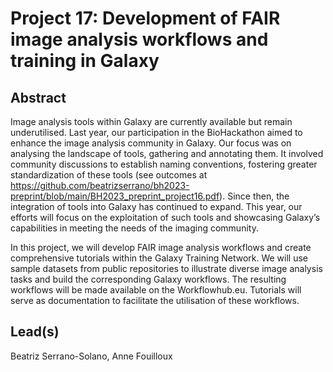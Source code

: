 # Project 17: Development of FAIR image analysis workflows and training in Galaxy

## Abstract

Image analysis tools within Galaxy are currently available but remain underutilised. Last year, our participation in the BioHackathon aimed to enhance the image analysis community in Galaxy. Our focus was on analysing the landscape of tools, gathering and annotating them. It involved community discussions to establish naming conventions, fostering greater standardization of these tools (see outcomes at https://github.com/beatrizserrano/bh2023-preprint/blob/main/BH2023_preprint_project16.pdf). Since then, the integration of tools into Galaxy has continued to expand. This year, our efforts will focus on the exploitation of such tools and showcasing Galaxy’s capabilities in meeting the needs of the imaging community.

In this project, we will develop FAIR image analysis workflows and create comprehensive tutorials within the Galaxy Training Network. We will use sample datasets from public repositories to illustrate diverse image analysis tasks and build the corresponding Galaxy workflows. The resulting workflows will be made available on the Workflowhub.eu. Tutorials will serve as documentation to facilitate the utilisation of these workflows.

## Lead(s)

Beatriz Serrano-Solano, Anne Fouilloux

